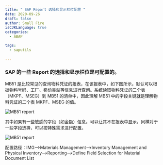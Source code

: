 ```yaml
---
title: " SAP Report 选择和显示栏位配置 "
date: 2020-09-26
draft: false
author: Small Fire
isCJKLanguage: true
categories: 
  - ABAP

tags: 
  - saputils
 
---
```


### SAP 的一些 Report 的选择和显示栏位是可配置的。

MB51 是比较常见的查询物料凭证的报表，在该报表中，如下图所示，默认可以根据物料号码、工厂、移动类型等信息进行查询。系统读取物料凭证的二个表（MKPF、MSEG）到 MB51 的清单中，因此理解 MB51 中的字段关键就是理解物料凭证的二个表 MKPF、MSEG 的值。

![MB51 report](/images/SAPUtils/SAP_REPORT_CONFIG1.png)

其中如果有一些敏感的字段（如金额）信息，可以让其不在报表中显示，同样对于一些字段选择，可以按特殊需求进行配置。

![MB51 report](/images/SAPUtils/SAP_REPORT_CONFIG2.png)

配置路径：IMG–>Materials Management–>Inventory Management and Physical Inventory–>Reporting–>Define Field Selection for Material Document List

